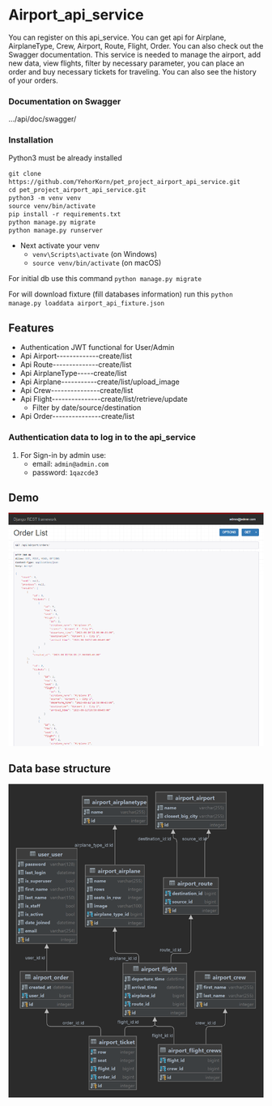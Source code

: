 # Airport_api_service

You can register on this api_service. 
You can get api for Airplane, AirplaneType, Crew, Airport, Route, Flight, Order.
You can also check out the Swagger documentation. 
This service is needed to manage the airport, add new data, view flights,
filter by necessary parameter, you can place an order and buy necessary tickets for traveling.
You can also see the history of your orders.

### Documentation on Swagger
.../api/doc/swagger/

### Installation

Python3 must be already installed

```shell
git clone https://github.com/YehorKorn/pet_project_airport_api_service.git
cd pet_project_airport_api_service.git
python3 -m venv venv
source venv/bin/activate
pip install -r requirements.txt
python manage.py migrate
python manage.py runserver
```

- Next activate your venv 
  - `venv\Scripts\activate` (on Windows)
  - `source venv/bin/activate` (on macOS)

For initial db use this command `python manage.py migrate`

For will download fixture (fill databases information) run this `python manage.py loaddata airport_api_fixture.json`

## Features

* Authentication JWT functional for User/Admin
* Api Airport-------------create/list
* Api Route--------------create/list
* Api AirplaneType-----create/list
* Api Airplane-----------create/list/upload_image
* Api Crew---------------create/list
* Api Flight---------------create/list/retrieve/update
     * Filter by date/source/destination
* Api Order---------------create/list

### Authentication data to log in to the api_service
1. For Sign-in by admin use:
    - email: `admin@admin.com`
    - password: `1qazcde3`

## Demo

![Website interface](demo.png)


## Data base structure

![Website interface](db_structure.png)


